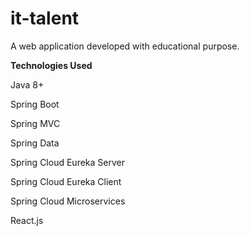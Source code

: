 # it-talent
A web application developed with educational purpose.
 
 
 
**Technologies Used**

Java 8+

Spring Boot

Spring MVC

Spring Data

Spring Cloud Eureka Server

Spring Cloud Eureka Client

Spring Cloud Microservices

React.js

